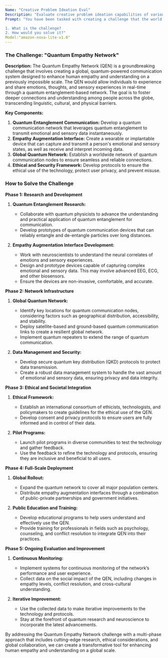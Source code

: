 ```yaml
---
Name: "Creative Problem Ideation Eval"
Description: "Evaluate creative problem ideation capabilities of various LLMS"
Prompt: "You have been tasked with creating a challenge that the world is completely unfamiliar with, your training data has nothing like it, and it is a completely novel challenge. 

1. What is the challenge?
2. How would you solve it?"
Model:"amazon-nova-lite-v1.0"
---
```


### The Challenge: "Quantum Empathy Network"

**Description:**
The Quantum Empathy Network (QEN) is a groundbreaking challenge that involves creating a global, quantum-powered communication system designed to enhance human empathy and understanding on a previously impossible scale. The QEN would allow individuals to experience and share emotions, thoughts, and sensory experiences in real-time through a quantum entanglement-based network. The goal is to foster deeper connections and understanding among people across the globe, transcending linguistic, cultural, and physical barriers.

**Key Components:**
1. **Quantum Entanglement Communication:** Develop a quantum communication network that leverages quantum entanglement to transmit emotional and sensory data instantaneously.
2. **Empathy Augmentation Interface:** Create a wearable or implantable device that can capture and transmit a person's emotional and sensory states, as well as receive and interpret incoming data.
3. **Global Quantum Network:** Establish a worldwide network of quantum communication nodes to ensure seamless and reliable connections.
4. **Ethical and Security Framework:** Develop protocols to ensure the ethical use of the technology, protect user privacy, and prevent misuse.

### How to Solve the Challenge

**Phase 1: Research and Development**

1. **Quantum Entanglement Research:**
   - Collaborate with quantum physicists to advance the understanding and practical application of quantum entanglement for communication.
   - Develop prototypes of quantum communication devices that can reliably entangle and de-entangle particles over long distances.

2. **Empathy Augmentation Interface Development:**
   - Work with neuroscientists to understand the neural correlates of emotions and sensory experiences.
   - Design and prototype devices capable of capturing complex emotional and sensory data. This may involve advanced EEG, ECG, and other biosensors.
   - Ensure the devices are non-invasive, comfortable, and accurate.

**Phase 2: Network Infrastructure**

1. **Global Quantum Network:**
   - Identify key locations for quantum communication nodes, considering factors such as geographical distribution, accessibility, and stability.
   - Deploy satellite-based and ground-based quantum communication links to create a resilient global network.
   - Implement quantum repeaters to extend the range of quantum communication.

2. **Data Management and Security:**
   - Develop secure quantum key distribution (QKD) protocols to protect data transmission.
   - Create a robust data management system to handle the vast amount of emotional and sensory data, ensuring privacy and data integrity.

**Phase 3: Ethical and Societal Integration**

1. **Ethical Framework:**
   - Establish an international consortium of ethicists, technologists, and policymakers to create guidelines for the ethical use of the QEN.
   - Develop consent and privacy protocols to ensure users are fully informed and in control of their data.

2. **Pilot Programs:**
   - Launch pilot programs in diverse communities to test the technology and gather feedback.
   - Use the feedback to refine the technology and protocols, ensuring they are inclusive and beneficial to all users.

**Phase 4: Full-Scale Deployment**

1. **Global Rollout:**
   - Expand the quantum network to cover all major population centers.
   - Distribute empathy augmentation interfaces through a combination of public-private partnerships and government initiatives.

2. **Public Education and Training:**
   - Develop educational programs to help users understand and effectively use the QEN.
   - Provide training for professionals in fields such as psychology, counseling, and conflict resolution to integrate QEN into their practices.

**Phase 5: Ongoing Evaluation and Improvement**

1. **Continuous Monitoring:**
   - Implement systems for continuous monitoring of the network’s performance and user experience.
   - Collect data on the social impact of the QEN, including changes in empathy levels, conflict resolution, and cross-cultural understanding.

2. **Iterative Improvement:**
   - Use the collected data to make iterative improvements to the technology and protocols.
   - Stay at the forefront of quantum research and neuroscience to incorporate the latest advancements.

By addressing the Quantum Empathy Network challenge with a multi-phase approach that includes cutting-edge research, ethical considerations, and global collaboration, we can create a transformative tool for enhancing human empathy and understanding on a global scale.